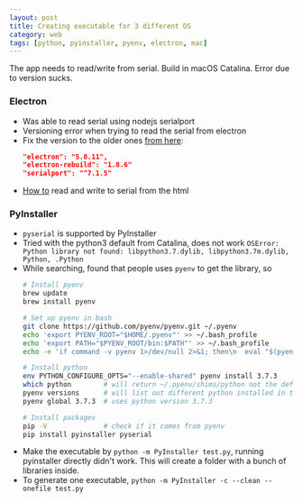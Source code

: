 ```yaml
---
layout: post
title: Creating executable for 3 different OS
category: web
tags: [python, pyinstaller, pyenv, electron, mac]
---
```


The app needs to read/write from serial. Build in macOS Catalina. Error due to version sucks.

### Electron

- Was able to read serial using nodejs serialport
- Versioning error when trying to read the serial from electron
- Fix the version to the older ones [from here](https://github.com/serialport/electron-serialport):
    ```json
    "electron": "5.0.11",
    "electron-rebuild": "1.8.6"
    "serialport": "^7.1.5"
	```
- [How to](https://girishjoshi.io/post/access-serialport-from-electron-application-and-creating-gui-for-micropython-repl-on-esp8266/) read and write to serial from the html

### PyInstaller

- `pyserial` is supported by PyInstaller
- Tried with the python3 default from Catalina, does not work `OSError: Python library not found: libpython3.7.dylib, libpython3.7m.dylib, Python, .Python`
- While searching, found that people uses `pyenv` to get the library, so
    ```bash
	# Install pyenv
	brew update
	brew install pyenv

	# Set up pyenv in bash
	git clone https://github.com/pyenv/pyenv.git ~/.pyenv
	echo 'export PYENV_ROOT="$HOME/.pyenv"' >> ~/.bash_profile
	echo 'export PATH="$PYENV_ROOT/bin:$PATH"' >> ~/.bash_profile
	echo -e 'if command -v pyenv 1>/dev/null 2>&1; then\n  eval "$(pyenv init -)"\nfi' >> ~/.bash_profile

	# Install python
	env PYTHON_CONFIGURE_OPTS="--enable-shared" pyenv install 3.7.3
	which python        # will return ~/.pyenv/shims/python not the default python anymore
	pyenv versions      # will list out different python installed in the system
	pyenv global 3.7.3  # uses python version 3.7.3

	# Install packages
	pip -V              # check if it comes from pyenv
	pip install pyinstaller pyserial
	```
- Make the executable by `python -m PyInstaller test.py`, running pyinstaller directly didn't work. This will create a folder with a bunch of libraries inside.
- To generate one executable, `python -m PyInstaller -c --clean --onefile test.py`
